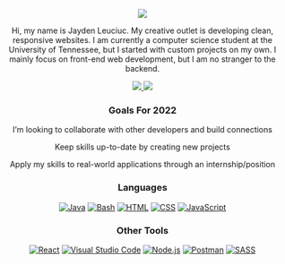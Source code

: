 

<div align="center"/>

<a href="https://github.com/DenverCoder1/readme-typing-svg"><img src="https://readme-typing-svg.herokuapp.com/?lines=Hi+Im+Jayden;Take+A+Look+Around&font=Fira%20Code&center=true&width=440&height=45&color=458BCC&vCenter=true&size=22"></a>

<p>Hi, my name is Jayden Leuciuc. My creative outlet is developing clean, responsive websites. I am currently a computer science student at the University of Tennessee, but I started with custom projects on my own. I mainly focus on front-end web development, but I am no stranger to the backend. </p>


<a href="https://jaydenleuciuc.com" target="_blank">
<img src="https://img.shields.io/website?label=jaydenleuciuc.com&style=for-the-badge&url=https%3A%2F%2FJaydenLeuciuc.com"/>
</a>
<a href="https://twitter.com/intent/follow?original_referer=https%3A%2F%2Fgithub.com%2FLeuciucJayden&screen_name=leuciucjayden" target="_blank">
<img src="https://img.shields.io/twitter/follow/leuciucjayden?color=1DA1F2&logo=twitter&style=for-the-badge"/>
</a>

          
<h3>Goals For 2022 </h3>

<p>I’m looking to collaborate with other developers and build connections</p>
<p>Keep skills up-to-date by creating new projects</p>
<p>Apply my skills to real-world applications through an internship/position</p>


### Languages
<p>
    <a href="#"><img alt="Java" src="https://img.shields.io/badge/Java-007396.svg?logo=java&logoColor=white"></a>
    <a href="#"><img alt="Bash" src="https://img.shields.io/badge/Bash-121011.svg?logo=gnu-bash&logoColor=white"></a>
    <a href="#"><img alt="HTML" src="https://img.shields.io/badge/HTML-E34F26.svg?logo=html5&logoColor=white"></a>
    <a href="#"><img alt="CSS" src="https://img.shields.io/badge/CSS-1572B6.svg?logo=css3&logoColor=white"></a>
    <a href="#"><img alt="JavaScript" src="https://img.shields.io/badge/JavaScript-F7DF1E.svg?logo=javascript&logoColor=black"></a>
</p>

### Other Tools

<p>
    <a href="#"><img alt="React" src="https://img.shields.io/badge/React-20232a.svg?logo=react&logoColor=%2361DAFB%22%3E"</img></a>
    <a href="#"><img alt="Visual Studio Code" src="https://img.shields.io/badge/Visual%20Studio%20Code-0078d7.svg?logo=visual-studio-code&logoColor=white%22%3E"                 </img></a>
    <a href="#"><img alt="Node.js" src="https://img.shields.io/badge/Node.js-43853D.svg?logo=node.js&logoColor=white%22%3E"</img></a>
    <a href="#"><img alt="Postman" src="https://img.shields.io/badge/Postman-FFBE57?logo=postman&logoColor=white%22%3E"</img></a>
    <a href="#"><img alt="SASS" src="https://img.shields.io/badge/Sass-hotpink.svg?logo=SASS&logoColor=white"></a>      
</p>  
</div>
